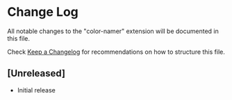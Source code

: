 # Change Log

All notable changes to the "color-namer" extension will be documented in this file.

Check [Keep a Changelog](http://keepachangelog.com/) for recommendations on how to structure this file.

## [Unreleased]

- Initial release